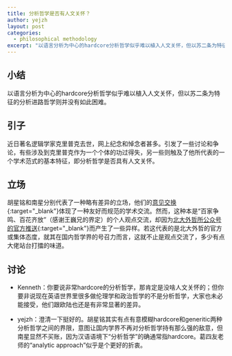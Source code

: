 ```yaml
---
title: 分析哲学是否有人文关怀？
author: yejzh 
layout: post
categories:
  - philosophical methodology
excerpt: "以语言分析为中心的hardcore分析哲学似乎难以植入人文关怀，但以苏二条为特征的分析进路哲学则并没有如此困难"
---
```


## 小结
以语言分析为中心的hardcore分析哲学似乎难以植入人文关怀，但以苏二条为特征的分析进路哲学则并没有如此困难。


## 引子

近日著名逻辑学家克里普克去世，网上纪念和悼念者甚多。引发了一些讨论和争论，有些涉及到克里普克作为一个个体的功过得失，另一些则触及了他所代表的一个学术范式的基本特征，即分析哲学是否具有人文关怀。


## 立场

胡星铭和南星分别代表了一种略有差异的立场，他们的[意见交换](https://mp.weixin.qq.com/s/kXF5ZqnT1TP9vg5VAB3-6A){:target="_blank"}体现了一种友好而规范的学术交流。然而，这种本是“百家争鸣、百花齐放”（感谢王巍兄的界定）的个人观点交流，却因为[北大外哲所公众号的官方推送](https://mp.weixin.qq.com/s/ckJfbx38NoLp0QMykn6Ing){:target="_blank"}而产生了一些异样。若这代表的是北大外哲的官方或集体态度，就其在国内哲学界的号召力而言，这就不止是观点交流了，多少有点大佬站台打擂的味道。

## 讨论

- Kenneth：你要说非常hardcore的分析哲学，那肯定是没啥人文关怀的；但你要非说现在英语世界里很多做伦理学和政治哲学的不是分析哲学，大家也未必能接受，他们跟欧陆也还是有非常显著的差异。

- yejzh：澄清一下挺好的。胡星铭其实有点有意模糊hardcore和generitic两种分析哲学之间的界限，意图让国内学界不再对分析哲学持有那么强的敌意，但南星显然不买账，因为汉语语境下“分析哲学”的确通常指hardcore。葛四友老师的“analytic approach”似乎是个更好的折衷。
